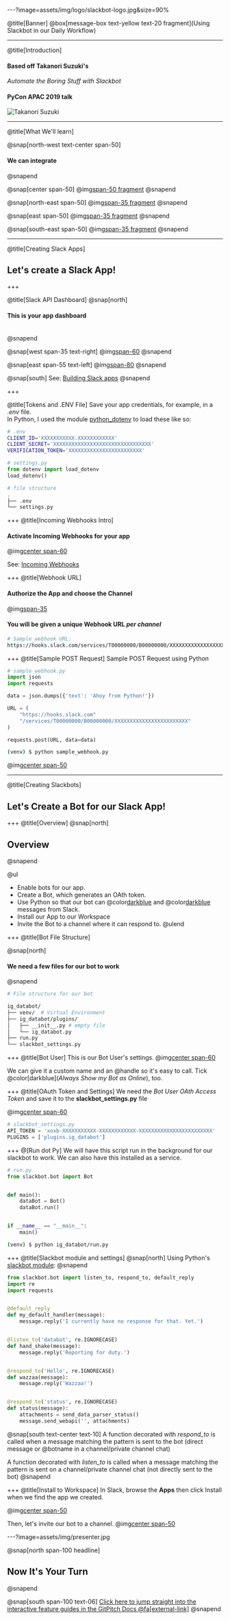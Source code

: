 ---?image=assets/img/logo/slackbot-logo.jpg&size=90%

@title[Banner]
@box[message-box text-yellow text-20 fragment](Using Slackbot in our Daily Workflow)

---
@title[Introduction]
#### Based off **Takanori Suzuki's**
*Automate the Boring Stuff with Slackbot*
#### PyCon APAC 2019 talk

![Takanori Suzuki](assets/img/takanory.jpg)

---
@title[What We'll learn]

@snap[north-west text-center span-50]
#### We can integrate
@snapend

@snap[center span-50]
@img[span-50 fragment](assets/img/logo/slack-logo.png)
@snapend

@snap[north-east span-50]
@img[span-35 fragment](assets/img/logo/jira-logo.png)
@snapend

@snap[east span-50]
@img[span-35 fragment](assets/img/logo/python-logo.png)
@snapend

@snap[south-east span-50]
@img[span-35 fragment](assets/img/logo/shebang-logo.png)
@snapend

---
@title[Creating Slack Apps]

## Let's create a Slack App!

+++

@title[Slack API Dashboard]
@snap[north]
#### This is your app dashboard
<br />
@snapend

@snap[west span-35 text-right]
@img[span-60](https://puu.sh/D1yjy/790b023b66.png)
@snapend

@snap[east span-55 text-left]
@img[span-80](https://puu.sh/D1vRL/66ea9878e9.png)
@snapend

@snap[south]
See: [Building Slack apps](https://api.slack.com/slack-apps)
@snapend

+++

@title[Tokens and .ENV File]
Save your app credentials, for example, in a *.env* file. <br />
In Python, I used the module [python_dotenv](https://github.com/theskumar/python-dotenv) to load these like so:

```Bash
# .env
CLIENT_ID='XXXXXXXXXXX.XXXXXXXXXXXX'
CLIENT_SECRET='XXXXXXXXXXXXXXXXXXXXXXXXXXXXXXXX'
VERIFICATION_TOKEN='XXXXXXXXXXXXXXXXXXXXXXXX'
```
```Python
# settings.py
from dotenv import load_dotenv
load_dotenv()
```
```Bash
# file structure
.
├── .env
└── settings.py
```

+++
@title[Incoming Webhooks Intro]
#### Activate Incoming Webhooks for your app
@img[center span-60](https://puu.sh/D1xTn/b301770221.png)

See: [Incoming Webhooks](https://api.slack.com/incoming-webhooks)

+++
@title[Webhook URL]
#### Authorize the App and choose the Channel
@img[span-35](https://puu.sh/D1xZX/958aca4ec9.png)

#### You will be given a **unique Webhook URL** *per channel*
```Bash
# Sample webhook URL:
https://hooks.slack.com/services/T00000000/B00000000/XXXXXXXXXXXXXXXXXXXXXXXX
```

+++
@title[Sample POST Request]
Sample POST Request using Python
```Python
# sample_webhook.py
import json
import requests

data = json.dumps({'text': 'Ahoy from Python!'})

URL = (
    "https://hooks.slack.com"
    "/services/T00000000/B00000000/XXXXXXXXXXXXXXXXXXXXXXXX"
)

requests.post(URL, data=data)
```
```Bash
(venv) $ python sample_webhook.py
```
@img[center span-50](https://puu.sh/D1ybm/da5515bfb4.png)

---
@title[Creating Slackbots]

## Let's Create a Bot for our Slack App!

+++
@title[Overview]
@snap[north]
## Overview
@snapend

@ul
- Enable bots for our app.
- Create a Bot, which generates an OAth token.
- Use Python so that our bot can @color[darkblue](*listen_to*) and @color[darkblue](*respond_to*) messages from Slack.
- Install our App to our Workspace
- Invite the Bot to a channel where it can respond to.
@ulend

+++
@title[Bot File Structure]

@snap[north]
#### We need a few files for our bot to work
@snapend

```Bash
# File structure for our bot

ig_databot/
├── venv/  # Virtual Environment
├── ig_databot/plugins/
│   ├── __init__.py # empty file
│   └── ig_databot.py
├── run.py
└── slackbot_settings.py
```

+++
@title[Bot User]
This is our Bot User's settings.
@img[center span-60](https://puu.sh/D1DPe/03cce07104.png)

We can give it a custom name and an @handle so it's easy to call.
Tick @color[darkblue](*Always Show my Bot as Online*), too.

+++
@title[OAuth Token and Settings]
We need the *Bot User OAth Access Token* and save it to the **slackbot_settings.py** file

@img[center span-60](https://puu.sh/D1Epy/2d46cd61c5.png)

```Python
# slackbot_settings.py
API_TOKEN = 'xoxb-XXXXXXXXXXX-XXXXXXXXXXXX-XXXXXXXXXXXXXXXXXXXXXXXX'
PLUGINS = ['plugins.ig_databot']
```

+++
@[Run dot Py]
We will have this script run in the background for our slackbot to work.
We can also have this installed as a service.
```Python
# run.py
from slackbot.bot import Bot


def main():
    dataBot = Bot()
    dataBot.run()


if __name__ == "__main__":
    main()
```
```Bash
(venv) $ python ig_databot/run.py
```

+++
@title[Slackbot module and settings]
@snap[north]
Using Python's [slackbot module](https://github.com/lins05/slackbot):
@snapend

```Python
from slackbot.bot import listen_to, respond_to, default_reply
import re
import requests


@default_reply
def my_default_handler(message):
    message.reply('I currently have no response for that. Yet.')


@listen_to('databot', re.IGNORECASE)
def hand_shake(message):
    message.reply('Reporting for duty.')


@respond_to('Hello', re.IGNORECASE)
def wazzaa(message):
    message.reply('Wazzaa!')


@respond_to('status', re.IGNORECASE)
def status(message):
    attachments = send_data_parser_status()
    message.send_webapi('', attachments)
```
@snap[south text-center text-10]
A function decorated with *respond_to* is called when a message matching the pattern is sent to the bot (direct message or @botname in a channel/private channel chat)

A function decorated with *listen_to* is called when a message matching the pattern is sent on a channel/private channel chat (not directly sent to the bot)
@snapend

+++
@title[Install to Workspace]
In Slack, browse the  **Apps** then click Install when we find the app we created.

@img[center span-50](https://puu.sh/D1F4V/790902f4a1.png)

Then, let's invite our bot to a channel.
@img[center span-50](https://puu.sh/D1F8A/2144761f88.png)

---?image=assets/img/presenter.jpg

@snap[north span-100 headline]
## Now It's Your Turn
@snapend

@snap[south span-100 text-06]
[Click here to jump straight into the interactive feature guides in the GitPitch Docs @fa[external-link]](https://gitpitch.com/docs/getting-started/tutorial/)
@snapend
